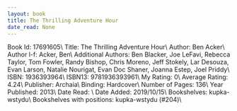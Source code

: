 ```yaml
---
layout: book
title: The Thrilling Adventure Hour
date_read: None
---
```


Book Id: 17691605\ 
Title: The Thrilling Adventure Hour\ 
Author: Ben Acker\ 
Author l-f: Acker, Ben\ 
Additional Authors: Ben Blacker, Joe LeFavi, Rebecca Taylor, Tom Fowler, Randy Bishop, Chris Moreno, Jeff Stokely, Lar Desouza, Evan Larson, Natalie Nourigat, Evan Doc Shaner, Joanna Estep, Joel Priddy\ 
ISBN: 1936393964\ 
ISBN13: 9781936393961\ 
My Rating: 0\ 
Average Rating: 4.24\ 
Publisher: Archaia\ 
Binding: Hardcover\ 
Number of Pages: 136\ 
Year Published: 2013\ 
Date Read: \ 
Date Added: 2019/10/15\ 
Bookshelves: kupka-wstydu\ 
Bookshelves with positions: kupka-wstydu (#204)\ 

